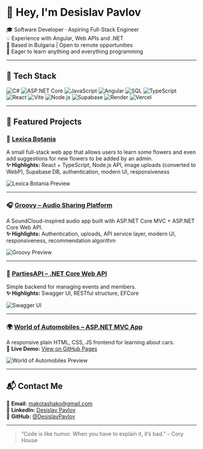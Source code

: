 # 👋 Hey, I'm Desislav Pavlov

🎓 Software Developer · Aspiring Full-Stack Engineer  
💡 Experience with Angular, Web APIs and .NET  
📍 Based in Bulgaria | Open to remote opportunities  
🧠 Eager to learn anything and everything programming

---

## 🔧 Tech Stack

![C#](https://img.shields.io/badge/-C%23-239120?style=flat&logo=c-sharp&logoColor=white)
![ASP.NET Core](https://img.shields.io/badge/-ASP.NET%20Core-512BD4?style=flat&logo=dotnet&logoColor=white)
![JavaScript](https://img.shields.io/badge/-JavaScript-F7DF1E?style=flat&logo=javascript&logoColor=black)
![Angular](https://img.shields.io/badge/-Angular-DD0031?style=flat&logo=angular&logoColor=white)
![SQL](https://img.shields.io/badge/-SQL-4479A1?style=flat&logo=mysql&logoColor=white)
![TypeScript](https://img.shields.io/badge/-TypeScript-3178C6?style=flat&logo=typescript&logoColor=white)
![React](https://img.shields.io/badge/-React-61DAFB?style=flat&logo=react&logoColor=black)
![Vite](https://img.shields.io/badge/-Vite-646CFF?style=flat&logo=vite&logoColor=white)
![Node.js](https://img.shields.io/badge/-Node.js-339933?style=flat&logo=node.js&logoColor=white)
![Supabase](https://img.shields.io/badge/-Supabase-3ECF8E?style=flat&logo=supabase&logoColor=white)
![Render](https://img.shields.io/badge/-Render-46E3B7?style=flat&logo=render&logoColor=black)
![Vercel](https://img.shields.io/badge/-Vercel-000000?style=flat&logo=vercel&logoColor=white)


---

## 🚀 Featured Projects

### 🌸 [Lexica Botania](https://github.com/DesislavPavlov/Lexica-Botania)  
A small full-stack web app that allows users to learn some flowers and even add suggestions for new flowers to be added by an admin.  
**✨ Highlights:** React + TypeScript, Node.js API, image uploads (converted to WebP), Supabase DB, authentication, modern UI, responsiveness  

![Lexica Botania Preview](https://github.com/DesislavPavlov/Lexica-Botania/blob/main/readme_resources/DemoHome.gif?raw=true)

---

### 🎧 [Groovy – Audio Sharing Platform](https://github.com/DesislavPavlov/Groovy)  
A SoundCloud-inspired audio app built with ASP.NET Core MVC + ASP.NET Core Web API.  
**✨ Highlights:** Authentication, uploads, API service layer, modern UI, responsiveness, recommendation algorithm  

![Groovy Preview](https://github.com/DesislavPavlov/Groovy/blob/main/readme_resources/Groovy_Showcase.gif?raw=true)

---

### 🔐 [PartiesAPI – .NET Core Web API](https://github.com/DesislavPavlov/PartiesAPI)  
Simple backend for managing events and members.  
**✨ Highlights:** Swagger UI, RESTful structure, EFCore   

![Swagger UI](https://github.com/DesislavPavlov/PartiesAPI/blob/main/readme_resources/swagger_preview.gif?raw=true)

---

### 🌍 [World of Automobiles – ASP.NET MVC App](https://github.com/DesislavPavlov/WorldOfAutomobiles)  
A responsive plain HTML, CSS, JS frontend for learning about cars.  
🎯 **Live Demo:** [View on GitHub Pages](https://desislavpavlov.github.io/WorldOfAutomobiles/)  

![World of Automobiles Preview](https://github.com/DesislavPavlov/WorldOfAutomobiles/blob/main/readme_resources/demo_preview.gif?raw=true)

---

## 📬 Contact Me

📧 **Email:** makotashako@gmail.com  
🔗 **LinkedIn:** [Desislav Pavlov](https://www.linkedin.com/in/developer-d-pavlov/)  
🐙 **GitHub:** [@DesislavPavlov](https://github.com/DesislavPavlov)

---

> “Code is like humor. When you have to explain it, it’s bad.” – Cory House
